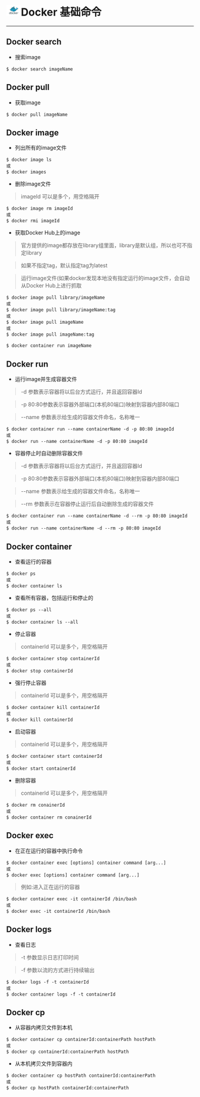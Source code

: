# <img src="../images/icon/docker.jpeg" style="zoom:5%" />Docker 基础命令

---

## Docker search

* 搜索image

```
$ docker search imageName
```

## Docker pull

* 获取image

```
$ docker pull imageName
```

## Docker image

* 列出所有的image文件

```
$ docker image ls
或
$ docker images
```

* 删除image文件

>imageId 可以是多个，用空格隔开

```
$ docker image rm imageId
或
$ docker rmi imageId
```

* 获取Docker Hub上的image

>官方提供的image都存放在library组里面，library是默认组，所以也可不指定library

>如果不指定tag，默认指定tag为latest

>运行image文件(如果docker发现本地没有指定运行的image文件，会自动从Docker Hub上进行抓取

```
$ docker image pull library/imageName
或
$ docker image pull library/imageName:tag
或
$ docker image pull imageName
或
$ docker image pull imageName:tag
```

```
$ docker container run imageName
```

## Docker run

* 运行image并生成容器文件

>-d 参数表示容器将以后台方式运行，并且返回容器Id

>-p 80:80参数表示容器外部端口(本机80端口)映射到容器内部80端口

>--name 参数表示给生成的容器文件命名，名称唯一

```
$ docker container run --name containerName -d -p 80:80 imageId
或
$ docker run --name containerName -d -p 80:80 imageId
```

* 容器停止时自动删除容器文件

>-d 参数表示容器将以后台方式运行，并且返回容器Id

>-p 80:80参数表示容器外部端口(本机80端口)映射到容器内部80端口

>--name 参数表示给生成的容器文件命名，名称唯一

>--rm 参数表示在容器停止运行后自动删除生成的容器文件

```
$ docker container run --name containerName -d --rm -p 80:80 imageId
或
$ docker run --name containerName -d --rm -p 80:80 imageId
```

## Docker container

* 查看运行的容器

```
$ docker ps
或
$ docker container ls
```

* 查看所有容器，包括运行和停止的

```
$ docker ps --all
或
$ docker container ls --all
```

* 停止容器

>containerId 可以是多个，用空格隔开

```
$ docker container stop containerId
或
$ docker stop containerId
```

* 强行停止容器

>containerId 可以是多个，用空格隔开

```
$ docker container kill containerId
或
$ docker kill containerId
```

* 启动容器

>containerId 可以是多个，用空格隔开

```
$ docker container start containerId
或
$ docker start containerId
```

* 删除容器

>containerId 可以是多个，用空格隔开

```
$ docker rm conainerId
或
$ docker container rm conainerId
```

## Docker exec

* 在正在运行的容器中执行命令

```
$ docker container exec [options] container command [arg...]
或
$ docker exec [options] container command [arg...]
```

>例如:进入正在运行的容器

```
$ docker container exec -it containerId /bin/bash
或
$ docker exec -it containerId /bin/bash
```

## Docker logs

* 查看日志

>-t 参数显示日志打印时间

>-f 参数以流的方式进行持续输出

```
$ docker logs -f -t containerId
或
$ docker container logs -f -t containerId
```

## Docker cp

* 从容器内拷贝文件到本机

```
$ docker container cp containerId:containerPath hostPath
或
$ docker cp containerId:containerPath hostPath
```

* 从本机拷贝文件到容器内

```
$ docker container cp hostPath containerId:containerPath
或
$ docker cp hostPath containerId:containerPath
```